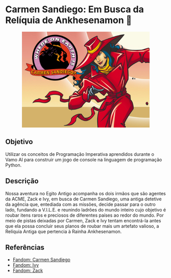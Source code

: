 # Carmen Sandiego: Em Busca da Relíquia de Ankhesenamon :mag_right:

<p align="center">
  <img src="https://github.com/lis-r-barreto/JogoResilia/blob/main/carmen_sandiego.jpg" height = 300>
</p>

## Objetivo

Utilizar os conceitos de Programação Imperativa aprendidos durante o Vamo AI para construir um jogo de console na linguagem de programação Python.

## Descrição

Nossa aventura no Egito Antigo acompanha os dois irmãos que são agentes da ACME, Zack e Ivy, em busca de Carmen Sandiego, uma antiga detetive da agência que, entediada com as missões, decide passar para o outro lado, fundando a V.I.L.E. e reunindo ladrões do mundo inteiro cujo objetivo é roubar itens raros e preciosos de diferentes países ao redor do mundo. Por meio de pistas deixadas por Carmen, Zack e Ivy tentam encontrá-la antes que ela possa concluir seus planos de roubar mais um artefato valioso, a Relíquia Antiga que pertencia à Rainha Ankhesenamon.

## Referências

* [Fandom: Carmen Sandiego](https://carmensandiego.fandom.com/wiki/Carmen_Sandiego)
* [Fandom: Ivy](https://carmensandiego.fandom.com/wiki/Ivy)
* [Fandom: Zack](https://carmensandiego.fandom.com/wiki/Zack)
